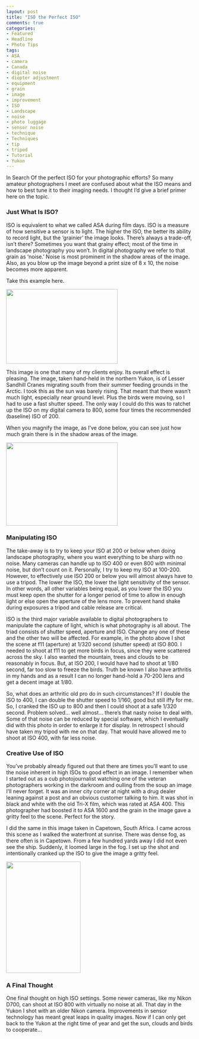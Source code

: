 ```yaml
---
layout: post
title: "ISO the Perfect ISO"
comments: true
categories:
- Featured
- Headline
- Photo Tips
tags:
- ASA
- camera
- Canada
- digital noise
- diopter adjustment
- equipment
- grain
- image
- improvement
- ISO
- Landscape
- noise
- photo luggage
- sensor noise
- technique
- Techniques
- tip
- tripod
- Tutorial
- Yukon
---
```

In Search Of the perfect ISO for your photographic efforts? So many amateur photographers I meet are confused about what the ISO means and how to best tune it to their imaging needs. I thought I’d give a brief primer here on the topic.
<h3>Just What Is ISO?</h3>
ISO is equivalent to what we called ASA during film days. ISO is a measure of how sensitive a sensor is to light. The higher the ISO, the better its ability to record light, but the ‘grainier’ the image looks. There’s always a trade-off, isn’t there? Sometimes you want that grainy effect; most of the time in landscape photography you won’t. In digital photography we refer to that grain as ‘noise.’ Noise is most prominent in the shadow areas of the image. Also, as you blow up the image beyond a print size of 8 x 10, the noise becomes more apparent.

Take this example here.

<a href="http://blog.lesterpickerphoto.com/wp-content/uploads/2011/07/sandhillcranes2.jpg"><img class="aligncenter size-medium wp-image-1328" title="sandhillcranes2" src="http://blog.lesterpickerphoto.com/wp-content/uploads/2011/07/sandhillcranes2-300x201.jpg" alt="" width="300" height="201" /></a>

This image is one that many of my clients enjoy. Its overall effect is pleasing. The image, taken hand-held in the northern Yukon, is of Lesser Sandhill Cranes migrating south from their summer feeding grounds in the Arctic. I took this as the sun was barely rising. That meant that there wasn’t much light, especially near ground level. Plus the birds were moving, so I had to use a fast shutter speed. The only way I could do this was to ratchet up the ISO on my digital camera to 800, some four times the recommended (baseline) ISO of 200.

When you magnify the image, as I’ve done below, you can see just how much grain there is in the shadow areas of the image.

<a href="http://blog.lesterpickerphoto.com/wp-content/uploads/2011/07/Screen-shot-2011-07-27-at-6.04.58-PM.jpg"><img class="aligncenter size-medium wp-image-1329" title="Screen shot 2011-07-27 at 6.04.58 PM" src="http://blog.lesterpickerphoto.com/wp-content/uploads/2011/07/Screen-shot-2011-07-27-at-6.04.58-PM-300x224.jpg" alt="" width="300" height="224" /></a>
<h3>Manipulating ISO</h3>
The take-away is to try to keep your ISO at 200 or below when doing landscape photography, where you want everything to be sharp with no noise. Many cameras can handle up to ISO 400 or even 800 with minimal noise, but don’t count on it. Personally, I try to keep my ISO at 100-200. However, to effectively use ISO 200 or below you will almost always have to use a tripod. The lower the ISO, the lower the light sensitivity of the sensor. In other words, all other variables being equal, as you lower the ISO you must keep open the shutter for a longer period of time to allow in enough light or else open the aperture of the lens more. To prevent hand shake during exposures a tripod and cable release are critical.

ISO is the third major variable available to digital photographers to manipulate the capture of light, which is what photography is all about. The triad consists of shutter speed, aperture and ISO. Change any one of these and the other two will be affected. For example, in the photo above I shot the scene at f11 (aperture) at 1/320 second (shutter speed) at ISO 800. I needed to shoot at f11 to get more birds in focus, since they were scattered across the sky. I also wanted the mountain, trees and clouds to be reasonably in focus. But, at ISO 200, I would have had to shoot at 1/80 second, far too slow to freeze the birds. Truth be known I also have arthritis in my hands and as a result I can no longer hand-hold a 70-200 lens and get a decent image at 1/80.

So, what does an arthritic old pro do in such circumstances? If I double the ISO to 400, I can double the shutter speed to 1/160, good but still iffy for me. So, I cranked the ISO up to 800 and then I could shoot at a safe 1/320 second. Problem solved… well almost… there’s that nasty noise to deal with. Some of that noise can be reduced by special software, which I eventually did with this photo in order to enlarge it for display. In retrospect I should have taken my tripod with me on that day. That would have allowed me to shoot at ISO 400, with far less noise.
<h3>Creative Use of ISO</h3>
You’ve probably already figured out that there are times you’ll want to use the noise inherent in high ISOs to good effect in an image. I remember when I started out as a cub photojournalist watching one of the veteran photographers working in the darkroom and oulling from the soup an image I’ll never forget. It was an inner city corner at night with a drug dealer leaning against a post and an obvious customer talking to him. It was shot in black and white with the old Tri-X film, which was rated at ASA 400. This photographer had boosted it to ASA 1600 and the grain in the image gave a gritty feel to the scene. Perfect for the story.

I did the same in this image taken in Capetown, South Africa. I came across this scene as I walked the waterfront at sunrise. There was dense fog, as there often is in Capetown. From a few hundred yards away I did not even see the ship. Suddenly, it loomed large in the fog. I set up the shot and intentionally cranked up the ISO to give the image a gritty feel.

<a href="http://blog.lesterpickerphoto.com/wp-content/uploads/2011/07/untitled-154-of-170.jpg"><img class="aligncenter size-medium wp-image-1330" title="&lt;untitled&gt; 154 of 170" src="http://blog.lesterpickerphoto.com/wp-content/uploads/2011/07/untitled-154-of-170-200x300.jpg" alt="" width="200" height="300" /></a>
<h3>A Final Thought</h3>
One final thought on high ISO settings. Some newer cameras, like my Nikon D700, can shoot at ISO 800 with virtually no noise at all. That day in the Yukon I shot with an older Nikon camera. Improvements in sensor technology has meant great leaps in quality images. Now if I can only get back to the Yukon at the right time of year and get the sun, clouds and birds to cooperate…